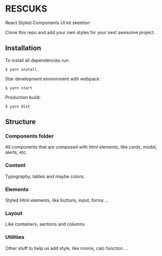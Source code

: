 # RESCUKS

React Styled Components UI kit skeleton

Clone this repo and add your own styles for your next awesome project.

## Installation

To install all dependencies run:

`$ yarn install`

Star development environment with webpack:

`$ yarn start`

Production build:

`$ yarn dist`

## Structure

### Components folder

All components that are composed with html elements, like cards, modal, alerts, etc.

### Content

Typography, tables and maybe colors.

### Elements

Styled Html elements, like buttons, input, forms ... 

### Layout

Like containers, sections and columns

### Utilities

Other stuff to help us add style, like mixins, calc function ...




